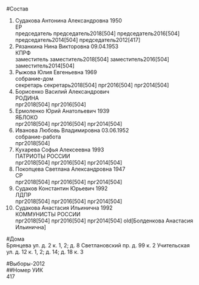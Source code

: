 #Состав  
1. Судакова Антонина Александровна 1950  
    ЕР  
    председатель председатель2018[504] председатель2016[504] председатель2014[504] председатель2012[417]  
2. Рязанкина Нина Викторовна 09.04.1953  
    КПРФ  
    заместитель заместитель2018[504] заместитель2016[504] заместитель2014[504]  
3. Рыжова Юлия Евгеньевна 1969  
    собрание-дом  
    секретарь секретарь2018[504] прг2016[504] прг2014[504]  
4. Борисенко Василий Александрович  
    РОДИНА  
    прг2018[504] прг2016[504]  
5. Ермоленко Юрий Анатольевич 1939  
    ЯБЛОКО  
    прг2018[504] прг2016[504] прг2014[504]  
6. Иванова Любовь Владимировна 03.06.1952  
    собрание-работа  
    прг2018[504]  
7. Кухарева Софья Алексеевна 1993  
    ПАТРИОТЫ РОССИИ  
    прг2018[504] прг2016[504] прг2014[504]  
8. Покопцева Светлана Александровна 1947  
    СР  
    прг2018[504] прг2016[504] прг2014[504]  
9. Судаков Константин Юрьевич 1992  
    ЛДПР  
    прг2018[504] прг2016[504] прг2014[504]  
10. Судакова Анастасия Ильинична 1992  
    КОММУНИСТЫ РОССИИ  
    прг2018[504] прг2016[504] прг2014[504] old[Болденкова Анастасия Ильинична]  
  
#Дома  
Брянцева ул. д. 2 к. 1, 2; д. 8 Светлановский пр. д. 99 к. 2 Учительская ул. д. 12 к. 1, 2; д. 14; д. 18 к. 3  
  
#Выборы-2012  
##Номер УИК  
417  
